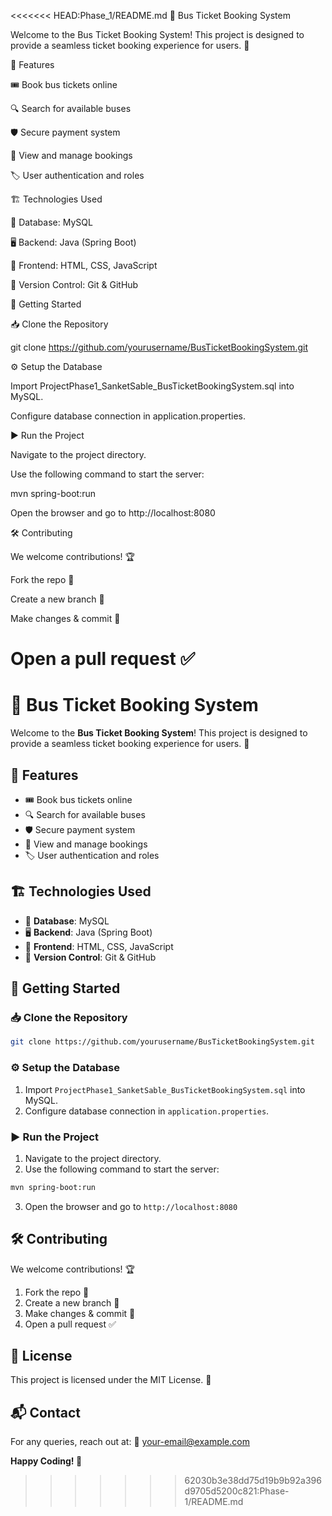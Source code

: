 <<<<<<< HEAD:Phase_1/README.md
🚌 Bus Ticket Booking System

Welcome to the Bus Ticket Booking System! This project is designed to provide a seamless ticket booking experience for users. 🚀

📌 Features

🎟️ Book bus tickets online

🔍 Search for available buses

🛡️ Secure payment system

📅 View and manage bookings

🏷️ User authentication and roles

🏗️ Technologies Used

🐘 Database: MySQL

🖥️ Backend: Java (Spring Boot)

🎨 Frontend: HTML, CSS, JavaScript

🔗 Version Control: Git & GitHub

🚀 Getting Started

📥 Clone the Repository

git clone https://github.com/yourusername/BusTicketBookingSystem.git

⚙️ Setup the Database

Import ProjectPhase1_SanketSable_BusTicketBookingSystem.sql into MySQL.

Configure database connection in application.properties.

▶️ Run the Project

Navigate to the project directory.

Use the following command to start the server:

mvn spring-boot:run

Open the browser and go to http://localhost:8080

🛠️ Contributing

We welcome contributions! 🏆

Fork the repo 🍴

Create a new branch 🌿

Make changes & commit 🔄

Open a pull request ✅
=======
# 🚌 Bus Ticket Booking System

Welcome to the **Bus Ticket Booking System**! This project is designed to provide a seamless ticket booking experience for users. 🚀

## 📌 Features
- 🎟️ Book bus tickets online
- 🔍 Search for available buses
- 🛡️ Secure payment system
- 📅 View and manage bookings
- 🏷️ User authentication and roles

## 🏗️ Technologies Used
- 🐘 **Database**: MySQL
- 🖥️ **Backend**: Java (Spring Boot)
- 🎨 **Frontend**: HTML, CSS, JavaScript
- 🔗 **Version Control**: Git & GitHub

## 🚀 Getting Started
### 📥 Clone the Repository
```sh
git clone https://github.com/yourusername/BusTicketBookingSystem.git
```

### ⚙️ Setup the Database
1. Import `ProjectPhase1_SanketSable_BusTicketBookingSystem.sql` into MySQL.
2. Configure database connection in `application.properties`.

### ▶️ Run the Project
1. Navigate to the project directory.
2. Use the following command to start the server:
```sh
mvn spring-boot:run
```
3. Open the browser and go to `http://localhost:8080`

## 🛠️ Contributing
We welcome contributions! 🏆
1. Fork the repo 🍴
2. Create a new branch 🌿
3. Make changes & commit 🔄
4. Open a pull request ✅

## 📄 License
This project is licensed under the MIT License. 📜

## 📬 Contact
For any queries, reach out at: 📧 your-email@example.com

**Happy Coding! 🎉**

>>>>>>> 62030b3e38dd75d19b9b92a396d9705d5200c821:Phase-1/README.md
